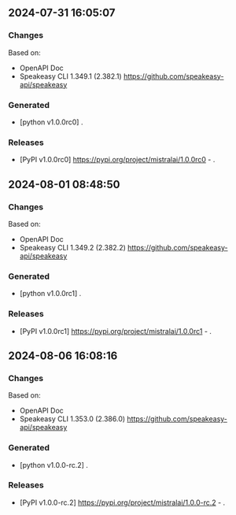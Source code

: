 

## 2024-07-31 16:05:07
### Changes
Based on:
- OpenAPI Doc  
- Speakeasy CLI 1.349.1 (2.382.1) https://github.com/speakeasy-api/speakeasy
### Generated
- [python v1.0.0rc0] .
### Releases
- [PyPI v1.0.0rc0] https://pypi.org/project/mistralai/1.0.0rc0 - .

## 2024-08-01 08:48:50
### Changes
Based on:
- OpenAPI Doc  
- Speakeasy CLI 1.349.2 (2.382.2) https://github.com/speakeasy-api/speakeasy
### Generated
- [python v1.0.0rc1] .
### Releases
- [PyPI v1.0.0rc1] https://pypi.org/project/mistralai/1.0.0rc1 - .

## 2024-08-06 16:08:16
### Changes
Based on:
- OpenAPI Doc  
- Speakeasy CLI 1.353.0 (2.386.0) https://github.com/speakeasy-api/speakeasy
### Generated
- [python v1.0.0-rc.2] .
### Releases
- [PyPI v1.0.0-rc.2] https://pypi.org/project/mistralai/1.0.0-rc.2 - .